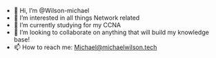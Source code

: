 - 👋 Hi, I’m @Wilson-michael
- 👀 I’m interested in all things Network related
- 🌱 I’m currently studying for my CCNA
- 💞️ I’m looking to collaborate on anything that will build my knowledge base!
- 📫 How to reach me: Michael@michaelwilson.tech

<!---
Wilson-michael/Wilson-michael is a ✨ special ✨ repository because its `README.md` (this file) appears on your GitHub profile.
You can click the Preview link to take a look at your changes.
--->
